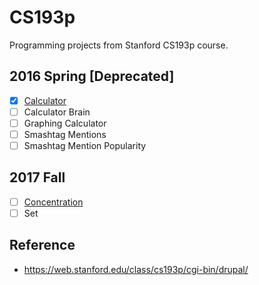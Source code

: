 # CS193p
Programming projects from Stanford CS193p course.

## 2016 Spring [Deprecated]
- [x] [Calculator]
- [ ] Calculator Brain
- [ ] Graphing Calculator
- [ ] Smashtag Mentions
- [ ] Smashtag Mention Popularity

## 2017 Fall
- [ ] [Concentration]
- [ ] Set

## Reference
- https://web.stanford.edu/class/cs193p/cgi-bin/drupal/

[Calculator]: Calculator
[Concentration]: Concentration

